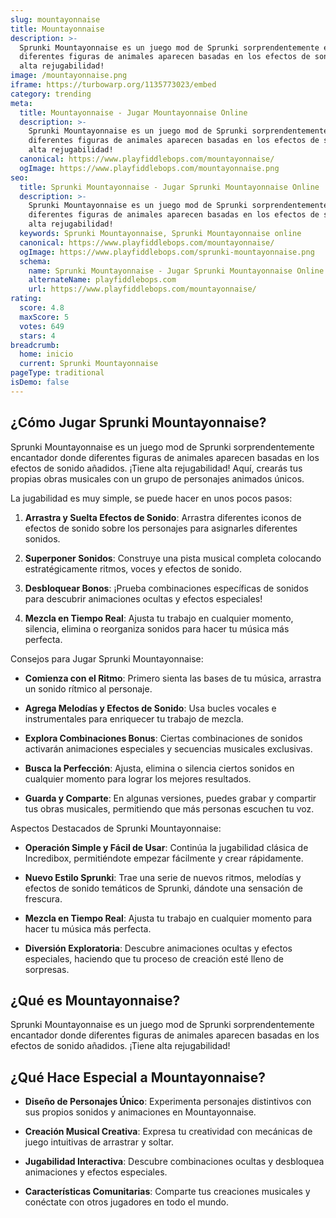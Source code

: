 ```yaml
---
slug: mountayonnaise
title: Mountayonnaise
description: >-
  Sprunki Mountayonnaise es un juego mod de Sprunki sorprendentemente encantador donde
  diferentes figuras de animales aparecen basadas en los efectos de sonido añadidos. ¡Tiene
  alta rejugabilidad!
image: /mountayonnaise.png
iframe: https://turbowarp.org/1135773023/embed
category: trending
meta:
  title: Mountayonnaise - Jugar Mountayonnaise Online
  description: >-
    Sprunki Mountayonnaise es un juego mod de Sprunki sorprendentemente encantador donde
    diferentes figuras de animales aparecen basadas en los efectos de sonido añadidos. ¡Tiene
    alta rejugabilidad!
  canonical: https://www.playfiddlebops.com/mountayonnaise/
  ogImage: https://www.playfiddlebops.com/mountayonnaise.png
seo:
  title: Sprunki Mountayonnaise - Jugar Sprunki Mountayonnaise Online
  description: >-
    Sprunki Mountayonnaise es un juego mod de Sprunki sorprendentemente encantador donde
    diferentes figuras de animales aparecen basadas en los efectos de sonido añadidos. ¡Tiene
    alta rejugabilidad!
  keywords: Sprunki Mountayonnaise, Sprunki Mountayonnaise online
  canonical: https://www.playfiddlebops.com/mountayonnaise/
  ogImage: https://www.playfiddlebops.com/sprunki-mountayonnaise.png
  schema:
    name: Sprunki Mountayonnaise - Jugar Sprunki Mountayonnaise Online
    alternateName: playfiddlebops.com
    url: https://www.playfiddlebops.com/mountayonnaise/
rating:
  score: 4.8
  maxScore: 5
  votes: 649
  stars: 4
breadcrumb:
  home: inicio
  current: Sprunki Mountayonnaise
pageType: traditional
isDemo: false
---
```


## ¿Cómo Jugar Sprunki Mountayonnaise?

Sprunki Mountayonnaise es un juego mod de Sprunki sorprendentemente encantador donde diferentes figuras de animales aparecen basadas en los efectos de sonido añadidos. ¡Tiene alta rejugabilidad! Aquí, crearás tus propias obras musicales con un grupo de personajes animados únicos.

La jugabilidad es muy simple, se puede hacer en unos pocos pasos:

1. **Arrastra y Suelta Efectos de Sonido**: Arrastra diferentes iconos de efectos de sonido sobre los personajes para asignarles diferentes sonidos.

1. **Superponer Sonidos**: Construye una pista musical completa colocando estratégicamente ritmos, voces y efectos de sonido.

1. **Desbloquear Bonos**: ¡Prueba combinaciones específicas de sonidos para descubrir animaciones ocultas y efectos especiales!

1. **Mezcla en Tiempo Real**: Ajusta tu trabajo en cualquier momento, silencia, elimina o reorganiza sonidos para hacer tu música más perfecta.

Consejos para Jugar Sprunki Mountayonnaise:

- **Comienza con el Ritmo**: Primero sienta las bases de tu música, arrastra un sonido rítmico al personaje.

- **Agrega Melodías y Efectos de Sonido**: Usa bucles vocales e instrumentales para enriquecer tu trabajo de mezcla.

- **Explora Combinaciones Bonus**: Ciertas combinaciones de sonidos activarán animaciones especiales y secuencias musicales exclusivas.

- **Busca la Perfección**: Ajusta, elimina o silencia ciertos sonidos en cualquier momento para lograr los mejores resultados.

- **Guarda y Comparte**: En algunas versiones, puedes grabar y compartir tus obras musicales, permitiendo que más personas escuchen tu voz.

Aspectos Destacados de Sprunki Mountayonnaise:

- **Operación Simple y Fácil de Usar**: Continúa la jugabilidad clásica de Incredibox, permitiéndote empezar fácilmente y crear rápidamente.

- **Nuevo Estilo Sprunki**: Trae una serie de nuevos ritmos, melodías y efectos de sonido temáticos de Sprunki, dándote una sensación de frescura.

- **Mezcla en Tiempo Real**: Ajusta tu trabajo en cualquier momento para hacer tu música más perfecta.

- **Diversión Exploratoria**: Descubre animaciones ocultas y efectos especiales, haciendo que tu proceso de creación esté lleno de sorpresas.

## ¿Qué es Mountayonnaise?

Sprunki Mountayonnaise es un juego mod de Sprunki sorprendentemente encantador donde diferentes figuras de animales aparecen basadas en los efectos de sonido añadidos. ¡Tiene alta rejugabilidad!

## ¿Qué Hace Especial a Mountayonnaise?

- **Diseño de Personajes Único**: Experimenta personajes distintivos con sus propios sonidos y animaciones en Mountayonnaise.

- **Creación Musical Creativa**: Expresa tu creatividad con mecánicas de juego intuitivas de arrastrar y soltar.

- **Jugabilidad Interactiva**: Descubre combinaciones ocultas y desbloquea animaciones y efectos especiales.

- **Características Comunitarias**: Comparte tus creaciones musicales y conéctate con otros jugadores en todo el mundo.